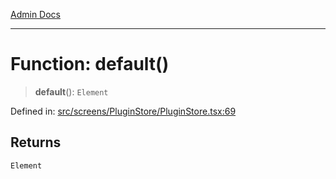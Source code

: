 [Admin Docs](/)

***

# Function: default()

> **default**(): `Element`

Defined in: [src/screens/PluginStore/PluginStore.tsx:69](https://github.com/PalisadoesFoundation/talawa-admin/blob/main/src/screens/PluginStore/PluginStore.tsx#L69)

## Returns

`Element`
